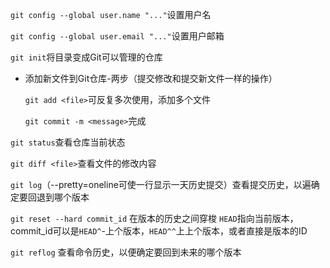 `git config --global user.name "..."`设置用户名

`git config --global user.email "..."`设置用户邮箱

`git init`将目录变成Git可以管理的仓库

- 添加新文件到Git仓库-两步（提交修改和提交新文件一样的操作）

  `git add <file>`可反复多次使用，添加多个文件

  `git commit -m <message>`完成

`git status`查看仓库当前状态

`git diff <file>`查看文件的修改内容

`git log`（--pretty=oneline可使一行显示一天历史提交）查看提交历史，以遍确定要回退到哪个版本

`git reset --hard commit_id` 在版本的历史之间穿梭 `HEAD`指向当前版本，commit_id可以是`HEAD^`-上个版本，`HEAD^^`上上个版本，或者直接是版本的ID

`git reflog` 查看命令历史，以便确定要回到未来的哪个版本

